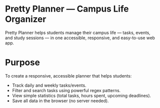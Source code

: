 # Pretty Planner — Campus Life Organizer

Pretty Planner helps students manage their campus life — tasks, events, and study sessions — in one accessible, responsive, and easy-to-use web app.



# Purpose

To create a responsive, accessible planner that helps students:
- Track daily and weekly tasks/events.
- Filter and search tasks using powerful regex patterns.
- View simple statistics (total tasks, hours spent, upcoming deadlines).
- Save all data in the browser (no server needed).



